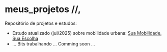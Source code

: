 # meus_projetos //,
Repositório de projetos e estudos:

* Estudo atualizado (jul/2025) sobre mobilidade urbana: [Sua Mobilidade, Sua Escolha](https://github.com/cristianobonat/projetos/blob/main/Estudo%20Mobilidade%20Urbana%20POA%2031072025.html)
* ... Bits trabalhando ... Comming soon ...
